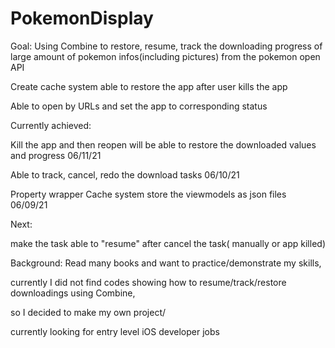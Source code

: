 # PokemonDisplay
Goal:
Using Combine to restore, resume, track the downloading progress of large amount of pokemon infos(including pictures) from the pokemon open API

Create cache system able to restore the app after user kills the app

Able to open by URLs and set the app to corresponding status


Currently achieved:

Kill the app and then reopen will be able to restore the downloaded values and progress 06/11/21

Able to track, cancel, redo the download tasks 06/10/21

Property wrapper Cache system store the viewmodels as json files 06/09/21

Next:

make the task able to "resume" after cancel the task( manually or app killed)

Background:
Read many books and want to practice/demonstrate my skills, 

currently I did not find codes showing how to resume/track/restore downloadings using Combine,

so I decided to make my own project/ 

currently looking for entry level iOS developer jobs
